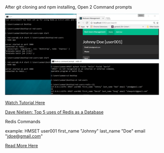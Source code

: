 After git cloning and npm installing, Open 2 Command prompts

<img src="2prompts.PNG">

<a href="https://www.youtube.com/watch?v=9S-mphgE5fA&t=1331s">Watch Tutorial Here</a> 

<a href="https://www.youtube.com/watch?v=jTTlBc2-T9Q">Dave Nielsen: Top 5 uses of Redis as a Database</a> 

Redis Commands

example: HMSET user001 first_name "Johnny" last_name "Doe" email "jdoe@gmail.com"

<a href="https://redis.io/commands/hmset">Read More Here</a> 